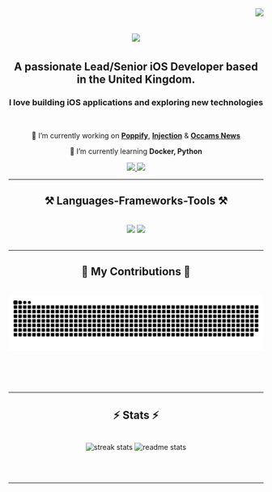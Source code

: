 <img align="right" src="https://visitor-badge.laobi.icu/badge?page_id=OccamsCode.OccamsCode" />

<h1 align="center">
    <img src="https://readme-typing-svg.herokuapp.com/?font=Righteous&size=35&center=true&vCenter=true&width=500&height=70&duration=4000&lines=Hello+There!+👋;+I'm+Brian+Munjoma!;" />
</h1>

<h2 align="center">A passionate Lead/Senior iOS Developer based in the United Kingdom.</h2> 
<h3 align="center">I love building iOS applications and exploring new technologies</h3>

<br/>

<div align="center">
 
 🔭 I’m currently working on **[Poppify](https://github.com/OccamsCode/Poppify)**, **[Injection](https://github.com/OccamsCode/Injection)** & **[Occams News](https://github.com/OccamsCode/SampleCode)**
 
 🌱 I’m currently learning **Docker, Python**

 </div>
 
<div align="center"> 
  <a href="mailto:brian.munjoma+github@gmail.com">
    <img src="https://img.shields.io/badge/Gmail-333333?style=for-the-badge&logo=gmail&logoColor=red" />
  </a>
  <a href="https://www.linkedin.com/in/brian-munjoma-7b037913a" target="_blank">
    <img src="https://img.shields.io/badge/LinkedIn-0077B5?style=for-the-badge&logo=linkedin&logoColor=white" target="_blank" />
  </a>
</div>

 <hr/>
 
<h2 align="center">⚒️ Languages-Frameworks-Tools ⚒️</h2>
<br/>
<div align="center">
    <img src="https://skillicons.dev/icons?i=apple,c,cpp,figma,firebase,gcp,git,github,gitlab,haskell" />
    <img src="https://skillicons.dev/icons?i=notion,postman,py,swift" /><br>
</div>

<br/>
<hr/>

<div align="center">
  <h2>🐍 My Contributions 🐍</h2>
  <br>
  <img alt="snake eating my contributions" src="https://raw.githubusercontent.com/OccamsCode/OccamsCode/output/github-contribution-grid-snake.svg" />
  
  <br/><br/><br/>
</div>

<hr/>

<h2 align="center">⚡ Stats ⚡</h2>
<br>
<div align=center>
  <img width=390 src="https://streak-stats.demolab.com?user=OccamsCode&count_private=true&theme=react&border_radius=10" alt="streak stats"/>
  <img width=390 src="https://github-readme-stats.vercel.app/api?username=OccamsCode&count_private=true&show_icons=true&theme=react&rank_icon=github&border_radius=10" alt="readme stats" />
  <br/>
</div>

<br/><br/>

<hr/>

